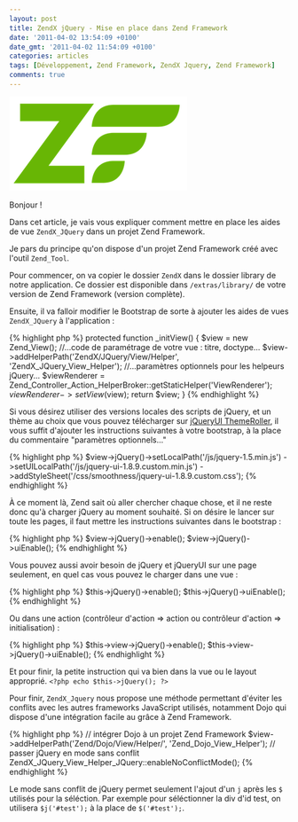 ```yaml
---
layout: post
title: ZendX jQuery - Mise en place dans Zend Framework
date: '2011-04-02 13:54:09 +0100'
date_gmt: '2011-04-02 11:54:09 +0100'
categories: articles
tags: [Développement, Zend Framework, ZendX Jquery, Zend Framework]
comments: true
---
```

![Logo Zend Framework](/images/posts/2011-04-02-zendx-jquery-mise-en-place/01.png)

Bonjour !

Dans cet article, je vais vous expliquer comment mettre en place les aides de vue `ZendX_JQuery` dans un projet Zend Framework.

Je pars du principe qu'on dispose d'un projet Zend Framework créé avec l'outil `Zend_Tool`.

Pour commencer, on va copier le dossier `ZendX` dans le dossier library de notre application. Ce dossier est disponible dans `/extras/library/` de votre version de Zend Framework (version complète).

Ensuite, il va falloir modifier le Bootstrap de sorte à ajouter les aides de vues `ZendX_JQuery` à l'application :

{% highlight php %}
protected function _initView()
{
    $view = new Zend_View();
    //...code de paramétrage de votre vue : titre, doctype...
    $view->addHelperPath('ZendX/JQuery/View/Helper', 'ZendX_JQuery_View_Helper');
    //...paramètres optionnels pour les helpeurs jQuery...
    $viewRenderer = Zend_Controller_Action_HelperBroker::getStaticHelper('ViewRenderer');
    $viewRenderer->setView($view);
    return $view;
}
{% endhighlight %}

Si vous désirez utiliser des versions locales des scripts de jQuery, et un thème au choix que vous pouvez télécharger sur [jQueryUI ThemeRoller](http://jqueryui.com/themeroller/), il vous suffit d'ajouter les instructions suivantes à votre bootstrap, à la place du commentaire "paramètres optionnels..."

{% highlight php %}
$view->jQuery()->setLocalPath('/js/jquery-1.5.min.js')
               ->setUILocalPath('/js/jquery-ui-1.8.9.custom.min.js')
               ->addStyleSheet('/css/smoothness/jquery-ui-1.8.9.custom.css');
{% endhighlight %}

À ce moment là, Zend sait où aller chercher chaque chose, et il ne reste donc qu'à charger jQuery au moment souhaité. Si on désire le lancer sur toute les pages, il faut mettre les instructions suivantes dans le bootstrap :

{% highlight php %}
$view->jQuery()->enable();
$view->jQuery()->uiEnable();
{% endhighlight %}

Vous pouvez aussi avoir besoin de jQuery et jQueryUI sur une page seulement, en quel cas vous pouvez le charger dans une vue :

{% highlight php %}
$this->jQuery()->enable();
$this->jQuery()->uiEnable();
{% endhighlight %}

Ou dans une action (contrôleur d'action => action ou contrôleur d'action => initialisation) :

{% highlight php %}
$this->view->jQuery()->enable();
$this->view->jQuery()->uiEnable();
{% endhighlight %}

Et pour finir, la petite instruction qui va bien dans la vue ou le layout approprié.
`<?php echo $this->jQuery(); ?>`

Pour finir, `ZendX_Jquery` nous propose une méthode permettant d'éviter les conflits avec les autres frameworks JavaScript utilisés, notamment Dojo qui dispose d'une intégration facile au grâce à Zend Framework.

{% highlight php %}
// intégrer Dojo à un projet Zend Framework
$view->addHelperPath('Zend/Dojo/View/Helper/', 'Zend_Dojo_View_Helper');
// passer jQuery en mode sans conflit
ZendX_JQuery_View_Helper_JQuery::enableNoConflictMode();
{% endhighlight %}

Le mode sans conflit de jQuery permet seulement l'ajout d'un `j` après les `$` utilisés pour la séléction. Par exemple pour séléctionner la div d'id test, on utilisera `$j('#test');` à la place de `$('#test');`.

